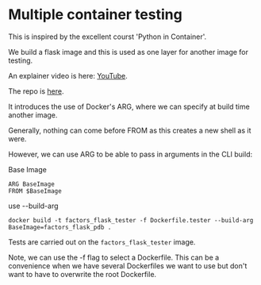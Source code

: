 # Multiple container testing

This is inspired by the excellent courst 'Python in Container'.

We build a flask image and this is used as one layer for another image for testing.

An explainer video is here: [YouTube]().

The repo is [here](https://github.com/Python-Test-Engineer/yt-docker-flask-pytest-pdb).

It introduces the use of Docker's ARG, where we can specify at build time another image. 

Generally, nothing can come before FROM as this creates a new shell as it were.

However, we can use ARG to be able to pass in arguments in the CLI build:

Base Image
```
ARG BaseImage
FROM $BaseImage
```

use --build-arg 
```
docker build -t factors_flask_tester -f Dockerfile.tester --build-arg BaseImage=factors_flask_pdb .
```

Tests are carried out on the `factors_flask_tester` image.

Note, we can use the -f flag to select a Dockerfile. This can be a convenience when we have several Dockerfiles we want to use but don't want to have to overwrite the root Dockerfile.